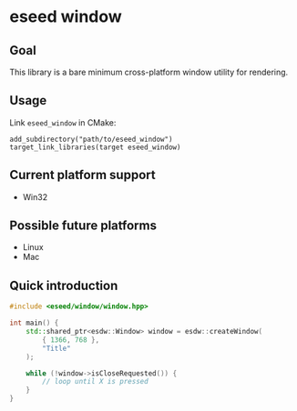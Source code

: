 # eseed window

## Goal
This library is a bare minimum cross-platform window utility for rendering.

## Usage

Link `eseed_window` in CMake:

```
add_subdirectory("path/to/eseed_window")
target_link_libraries(target eseed_window)
```

## Current platform support

- Win32

## Possible future platforms

- Linux
- Mac

## Quick introduction

```cpp
#include <eseed/window/window.hpp>

int main() {
    std::shared_ptr<esdw::Window> window = esdw::createWindow(
        { 1366, 768 },
        "Title"
    );

    while (!window->isCloseRequested()) {
        // loop until X is pressed
    }
}
```